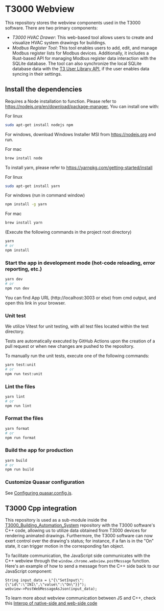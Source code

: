 # T3000 Webview

This repository stores the webview components used in the T3000 software. There are two primary components:

 - *T3000 HVAC Drawer*: This web-based tool allows users to create and visualize HVAC system drawings for buildings.
 - *Modbus Register Tool*: This tool enables users to add, edit, and manage Modbus register lists for Modbus devices. Additionally, it includes a Rust-based API for managing Modbus register data interaction with the SQLite database. The tool can also synchronize the local SQLite database data with the [T3 User Library API](https://github.com/temcocontrols/T3000_ApplicationLibrary_API), if the user enables data syncing in their settings.

## Install the dependencies

Requires a Node installation to function. Please refer to https://nodejs.org/en/download/package-manager, You can install one with:

For linux
```bash
sudo apt-get install nodejs npm
```
For windows, download Windows Installer MSI from https://nodejs.org and run.

For mac
```bash
brew install node
```

To install yarn, please refer to https://yarnpkg.com/getting-started/install

For linux
```bash
sudo apt-get install yarn
```
For windows (run in command window)
```bash
npm install -g yarn
```
For mac
```bash
brew install yarn
```

(Execute the following commands in the project root directory)

```bash
yarn
# or
npm install
```

### Start the app in development mode (hot-code reloading, error reporting, etc.)

```bash
yarn dev
# or
npm run dev
```
You can find App URL (http://localhost:3003 or else) from cmd output, and open this link in your browser.

### Unit test

We utilize Vitest for unit testing, with all test files located within the test directory.

Tests are automatically executed by GitHub Actions upon the creation of a pull request or when new changes are pushed to the repository.

To manually run the unit tests, execute one of the following commands:

```bash
yarn test:unit
# or
npm run test:unit
```

### Lint the files

```bash
yarn lint
# or
npm run lint
```

### Format the files

```bash
yarn format
# or
npm run format
```

### Build the app for production

```bash
yarn build
# or
npm run build
```

### Customize Quasar configuration

See [Configuring quasar.config.js](https://v2.quasar.dev/quasar-cli-vite/quasar-config-js).

## T3000 Cpp integration

This repository is used as a sub-module inside the [T3000_Building_Automation_System](https://github.com/temcocontrols/T3000_Building_Automation_System) repository with the T3000 software's C++ code, allowing us to utilize data obtained from T3000 devices for rendering animated drawings. Furthermore, the T3000 software can now exert control over the drawing's status; for instance, if a fan is in the "On" state, it can trigger motion in the corresponding fan object.

To facilitate communication, the JavaScript side communicates with the C++ webview through the `window.chrome.webview.postMessage` function. Here's an example of how to send a message from the C++ side back to our JavaScript component:

    String input_data = L"{\"SetInput\":{\"id\":\"IN1\",\"value\":\"On\"}}");
    webview->PostWebMessageAsJson(input_data);

To learn more about webview communication between JS and C++, check this [Interop of native-side and web-side code](https://learn.microsoft.com/en-us/microsoft-edge/webview2/how-to/communicate-btwn-web-native)
